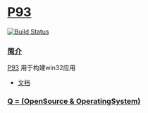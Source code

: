 ﻿# [P93](https://github.com/OS-Q/P93)

[![Build Status](https://github.com/OS-Q/P93/workflows/P93/badge.svg)](https://github.com/OS-Q/P93/actions)

### [简介](https://github.com/OS-Q/P93/wiki)

[P93](https://github.com/OS-Q/P93) 用于构建win32应用

* [文档](http://docs.os-q.com/platforms/windows_x86.html)

### [Q = (OpenSource & OperatingSystem) ](http://www.OS-Q.com)
